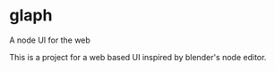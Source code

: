 glaph
=====

A node UI for the web

This is a project for a web based UI inspired by blender's node editor.
